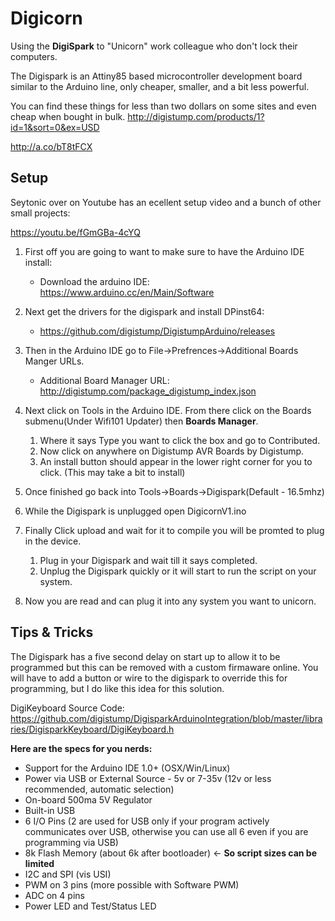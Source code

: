 # Digicorn
Using the **DigiSpark** to "Unicorn" work colleague who don't lock their computers.

The Digispark is an Attiny85 based microcontroller development board similar to the Arduino line, only cheaper, smaller, and a bit less powerful.

You can find these things for less than two dollars on some sites and even cheap when bought in bulk.
http://digistump.com/products/1?id=1&sort=0&ex=USD

http://a.co/bT8tFCX




## Setup
Seytonic over on Youtube has an ecellent setup video and a bunch of other small projects:

https://youtu.be/fGmGBa-4cYQ

1. First off you are going to want to make sure to have the Arduino IDE install:
    - Download the arduino IDE: https://www.arduino.cc/en/Main/Software

2. Next get the drivers for the digispark and install DPinst64:
    - https://github.com/digistump/DigistumpArduino/releases

3. Then in the Arduino IDE go to File->Prefrences->Additional Boards Manger URLs.
    - Additional Board Manager URL: http://digistump.com/package_digistump_index.json

4. Next click on Tools in the Arduino IDE. From there click on the Boards submenu(Under Wifi101 Updater) then **Boards Manager**.
    1. Where it says Type you want to click the box and go to Contributed. 
    2. Now click on anywhere on Digistump AVR Boards by Digistump.
    3. An install button should appear in the lower right corner for you to click. (This may take a bit to install)

5. Once finished go back into Tools->Boards->Digispark(Default - 16.5mhz)

6. While the Digispark is unplugged open DigicornV1.ino

7. Finally Click upload and wait for it to compile you will be promted to plug in the device.
    1. Plug in your Digispark and wait till it says completed.
    2. Unplug the Digispark quickly or it will start to run the script on your system.

8. Now you are read and can plug it into any system you want to unicorn.

## Tips & Tricks

The Digispark has a five second delay on start up to allow it to be programmed but this can be removed with a custom firmaware online. You will have to add a button or wire to the digispark to override this for programming, but I do like this idea for this solution.



DigiKeyboard Source Code: https://github.com/digistump/DigisparkArduinoIntegration/blob/master/libraries/DigisparkKeyboard/DigiKeyboard.h



**Here are the specs for you nerds:**

- Support for the Arduino IDE 1.0+ (OSX/Win/Linux)
- Power via USB or External Source - 5v or 7-35v (12v or less recommended, automatic selection)
- On-board 500ma 5V Regulator
- Built-in USB
- 6 I/O Pins (2 are used for USB only if your program actively communicates over USB, otherwise you can use all 6 even if you are programming via USB)
- 8k Flash Memory (about 6k after bootloader) <- **So script sizes can be limited**
- I2C and SPI (vis USI)
- PWM on 3 pins (more possible with Software PWM)
- ADC on 4 pins
- Power LED and Test/Status LED
